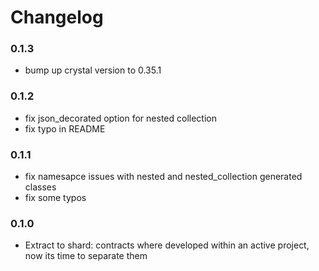 # Changelog

### 0.1.3

- bump up crystal version to 0.35.1

### 0.1.2

- fix json_decorated option for nested collection
- fix typo in README

### 0.1.1

- fix namesapce issues with nested and nested_collection generated classes
- fix some typos

### 0.1.0

- Extract to shard: contracts where developed within an active project, now its time to separate them
